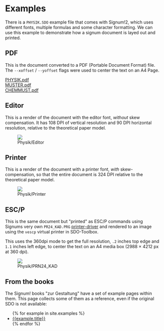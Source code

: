 # Examples

There is a `PHYSIK.SDO` example file that comes with Signum!2, which uses different
fonts, multiple formulas and some character formatting. We can use this example to
demonstrate how a signum document is layed out and printed.

## PDF

This is the document converted to a PDF (Portable Document Format) file. The
`--xoffset` / `--yoffset` flags were used to center the text on an A4 Page.

[PHYSIK.pdf](img/PHYSIK.pdf)  
[MUSTER.pdf](img/MUSTER.pdf)  
[CHEMMUST.pdf](img/CHEMMUST.pdf)

## Editor

This is a render of the document with the editor font, *without* skew compensation.
It has 108 DPI of vertical resolution and 90 DPI horizontal resolution, relative
to the theoretical paper model.

<figure>
    <img src="{{ 'img/physik-editor.png' | relative_url }}">
    <figcaption>Physik/Editor</figcaption>
</figure>

## Printer

This is a render of the document with a printer font, *with* skew-compensation,
so that the entire document is 324 DPI relative to the theoretical paper model.

<figure>
    <img src="{{ 'img/physik-printer.png' | relative_url }}">
    <figcaption>Physik/Printer</figcaption>
</figure>

## ESC/P

This is the same document but "printed" as ESC/P commands using Signums very
own `PR24_KAD.PRG` [printer-driver](/signum/printer-drivers) and rendered to
an image using the `vescp` virtual printer in SDO-Toolbox.

This uses the 360dpi mode to get the full resolution, `.2` inches top edge
and `1.1` inches left edge, to center the text on an A4 media box
(2988 &times; 4212 px at 360 dpi).

<figure>
    <img src="{{ 'img/physik-pr24_kad.png' | relative_url }}">
    <figcaption>Physik/PRN24_KAD</figcaption>
</figure>

## From the books

The Signum! books "zur Gestaltung" have a set of example pages within
them. This page collects some of them as a reference, even if the original
SDO is not available:

<ul>
{% for example in site.examples %}
<li><a href="{{example.url | relative_url}}">{{example.title}}</a></li>
{% endfor %}
</ul>

